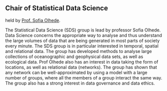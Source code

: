 ## Chair of Statistical Data Science

held by [Prof. Sofia Olhede](https://people.epfl.ch/sofia.olhede).


The Statistical Data Science (SDS) group is lead by professor Sofia Olhede. Data Science concerns the appropriate way to analyse and thus understand the large volumes of data that are being generated in most parts of society every minute. The SDS group is in particular interested in temporal, spatial and relational data. The group has developed methods to analyse large collections of oceanographic and geophysical data sets, as well as ecological data. Prof Olhede also has an interest in data taking the form of locations, as well as relational data (networks). The group has shown that any network can be well-approximated by using a model with a large number of groups, where all the members of a group interact the same way. The group also has a strong interest in data governance and data ethics.
